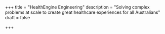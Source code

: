 +++
title = "HealthEngine Engineering"
description = "Solving complex problems at scale to create great healthcare experiences for all Australians"
draft = false

+++
